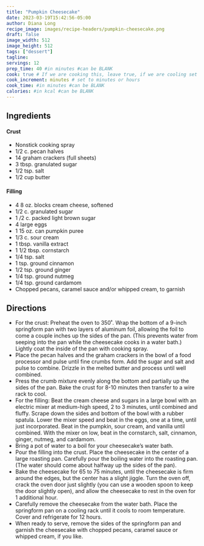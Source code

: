 ```yaml
---
title: "Pumpkin Cheesecake"
date: 2023-03-19T15:42:56-05:00
author: Diana Long
recipe_image: images/recipe-headers/pumpkin-cheesecake.png
draft: false
image_width: 512
image_height: 512
tags: ["dessert"]
tagline: 
servings: 12
prep_time: 40 #in minutes #can be BLANK
cook: true # If we are cooking this, leave true, if we are cooling set to false
cook_increment: minutes # set to minutes or hours
cook_time: #in minutes #can be BLANK
calories: #in kcal #can be BLANK
---
```


## Ingredients

#### Crust
- Nonstick cooking spray
- 1/2 c. pecan halves
- 14 graham crackers (full sheets)
- 3 tbsp. granulated sugar
- 1/2 tsp. salt
- 1/2 cup butter

#### Filling
- 4 8 oz. blocks cream cheese, softened
- 1/2 c. granulated sugar
- 1 /2 c. packed light brown sugar
- 4 large eggs
- 1 15 oz. can pumpkin puree
- 1/3 c. sour cream 
- 1 tbsp. vanilla extract
- 1 1/2 tbsp. cornstarch
- 1/4 tsp. salt
- 1 tsp. ground cinnamon
- 1/2 tsp. ground ginger
- 1/4 tsp. ground nutmeg
- 1/4 tsp. ground cardamom
- Chopped pecans, caramel sauce and/or whipped cream, to garnish 

## Directions
- For the crust: Preheat the oven to 350˚. Wrap the bottom of a 9-inch springform pan with two layers of aluminum foil, allowing the foil to come a couple inches up the sides of the pan. (This prevents water from seeping into the pan while the cheesecake cooks in a water bath.) Lightly coat the inside of the pan with cooking spray.
- Place the pecan halves and the graham crackers in the bowl of a food processor and pulse until fine crumbs form. Add the sugar and salt and pulse to combine. Drizzle in the melted butter and process until well combined. 
- Press the crumb mixture evenly along the bottom and partially up the sides of the pan. Bake the crust for 8-10 minutes then transfer to a wire rack to cool.
- For the filling: Beat the cream cheese and sugars in a large bowl with an electric mixer at medium-high speed, 2 to 3 minutes, until combined and fluffy. Scrape down the sides and bottom of the bowl with a rubber spatula. Lower the mixer speed and beat in the eggs, one at a time, until just incorporated. Beat in the pumpkin, sour cream, and vanilla until combined. With the mixer on low, beat in the cornstarch, salt, cinnamon, ginger, nutmeg, and cardamom.
- Bring a pot of water to a boil for your cheesecake’s water bath.
- Pour the filling into the crust. Place the cheesecake in the center of a large roasting pan. Carefully pour the boiling water into the roasting pan. (The water should come about halfway up the sides of the pan). 
- Bake the cheesecake for 65 to 75 minutes, until the cheesecake is firm around the edges, but the center has a slight jiggle. Turn the oven off, crack the oven door just slightly (you can use a wooden spoon to keep the door slightly open), and allow the cheesecake to rest in the oven for 1 additional hour. 
- Carefully remove the cheesecake from the water bath. Place the springform pan on a cooling rack until it cools to room temperature. Cover and refrigerate for 12 hours.
- When ready to serve, remove the sides of the springform pan and garnish the cheesecake with chopped pecans, caramel sauce or whipped cream, if you like. 